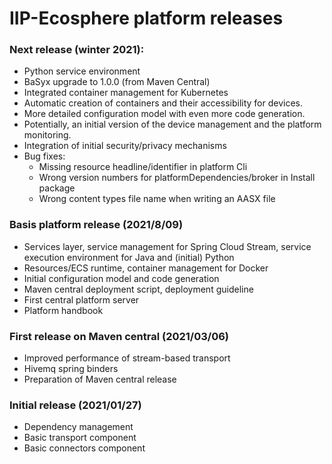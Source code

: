 # IIP-Ecosphere platform releases

### Next release (winter 2021):
* Python service environment
* BaSyx upgrade to 1.0.0 (from Maven Central)
* Integrated container management for Kubernetes
* Automatic creation of containers and their accessibility for devices.
* More detailed configuration model with even more code generation.
* Potentially, an initial version of the device management and the platform monitoring.
* Integration of initial security/privacy mechanisms
* Bug fixes:
    * Missing resource headline/identifier in platform Cli
    * Wrong version numbers for platformDependencies/broker in Install package
    * Wrong content types file name when writing an AASX file

### Basis platform release (2021/8/09)
* Services layer, service management for Spring Cloud Stream, service execution environment for Java and (initial) Python
* Resources/ECS runtime, container management for Docker
* Initial configuration model and code generation
* Maven central deployment script, deployment guideline
* First central platform server
* Platform handbook

### First release on Maven central (2021/03/06)
* Improved performance of stream-based transport 
* Hivemq spring binders
* Preparation of Maven central release

### Initial release (2021/01/27)
* Dependency management
* Basic transport component
* Basic connectors component